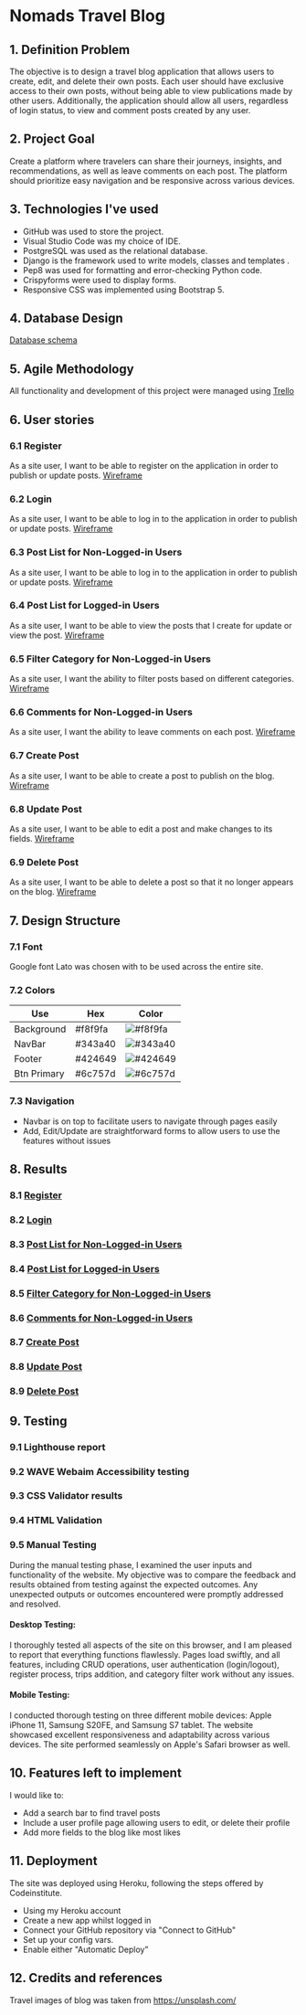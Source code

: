 
# Nomads Travel Blog

## 1. Definition Problem

The objective is to design a travel blog application that allows users to create, edit, and delete their own posts. Each user should have exclusive access to their own posts, without being able to view publications made by other users. Additionally, the application should allow all users, regardless of login status, to view and comment posts created by any user.

## 2. Project Goal
Create a platform where travelers can share their journeys, insights, and recommendations, as well as leave comments on each post. The platform should prioritize easy navigation and be responsive across various devices.

## 3. Technologies I've used
- GitHub was used to store the project.
- Visual Studio Code was my choice of IDE.
- PostgreSQL was used as the relational database.
- Django is the framework used to write models, classes and templates .
- Pep8 was used for formatting and error-checking Python code.
- Crispyforms were used to display forms.
- Responsive CSS was implemented using Bootstrap 5.

## 4. Database Design
[Database schema](https://github.com/julifmontoya/django-blog-temp/blob/master/doc/3_DB_Schema.jpg)

## 5. Agile Methodology
All functionality and development of this project were managed using [Trello](https://github.com/julifmontoya/django-blog-temp/blob/master/doc/3_DB_Schema.jpg)

## 6. User stories
###  6.1 Register
As a site user, I want to be able to register on the application in order to publish or update posts. [Wireframe](https://github.com/julifmontoya/django-blog-temp/blob/master/doc/6_1_Register.png)

###  6.2 Login
As a site user, I want to be able to log in to the application in order to publish or update posts. [Wireframe](https://github.com/julifmontoya/django-blog-temp/blob/master/doc/6_2_Login.png)

###  6.3 Post List for Non-Logged-in Users
As a site user, I want to be able to log in to the application in order to publish or update posts. [Wireframe](https://github.com/julifmontoya/django-blog-temp/blob/master/doc/6_3_Post%20List%20Non-Logged-in.png)

###  6.4 Post List for Logged-in Users
As a site user, I want to be able to view the posts that I create for update or view the post. [Wireframe](https://github.com/julifmontoya/django-blog-temp/blob/master/doc/6_4_FIlter%20Category.png)

###  6.5 Filter Category for Non-Logged-in Users
As a site user, I want the ability to filter posts based on different categories.
[Wireframe](https://github.com/julifmontoya/django-blog-temp/blob/master/doc/6_5_Comments.png)

###  6.6 Comments for Non-Logged-in Users
As a site user, I want the ability to leave comments on each post. [Wireframe](https://github.com/julifmontoya/django-blog-temp/blob/master/doc/6_6_Post%20List%20for%20Logged-in.png)

### 6.7 Create Post
As a site user, I want to be able to create a post to publish on the blog. [Wireframe](https://github.com/julifmontoya/django-blog-temp/blob/master/doc/6_7_Create%20Post.png)

### 6.8 Update Post
As a site user, I want to be able to edit a post and make changes to its fields.
[Wireframe](https://github.com/julifmontoya/django-blog-temp/blob/master/doc/6_8_Update.png.png)

### 6.9 Delete Post
As a site user, I want to be able to delete a post so that it no longer appears on the blog. [Wireframe](https://github.com/julifmontoya/django-blog-temp/blob/master/doc/6_9_Delete%20Confirm.png)

## 7. Design Structure
### 7.1 Font
Google font Lato was chosen with to be used across the entire site.

### 7.2 Colors
| Use           | Hex     | Color                                                    |
| ------------- | ------- | -------------------------------------------------------- |
| Background    | #f8f9fa | ![#f8f9fa](https://via.placeholder.com/10/f8f9fa?text=+) |
| NavBar        | #343a40 | ![#343a40](https://via.placeholder.com/10/343a40?text=+) |
| Footer        | #424649 | ![#424649](https://via.placeholder.com/10/424649?text=+) |
| Btn Primary   | #6c757d | ![#6c757d](https://via.placeholder.com/10/6c757d?text=+) |

### 7.3 Navigation
- Navbar is on top to facilitate users to navigate through pages easily
- Add, Edit/Update are straightforward forms to allow users to use the features without issues

## 8. Results
###  8.1 [Register]()

###  8.2 [Login]()

###  8.3 [Post List for Non-Logged-in Users]()

###  8.4 [Post List for Logged-in Users]()

###  8.5 [Filter Category for Non-Logged-in Users]()

###  8.6 [Comments for Non-Logged-in Users]()

### 8.7 [Create Post]()

### 8.8 [Update Post]()

### 8.9 [Delete Post]()

## 9. Testing
### 9.1 Lighthouse report

### 9.2 WAVE Webaim Accessibility testing

### 9.3 CSS Validator results

### 9.4 HTML Validation

### 9.5 Manual Testing
During the manual testing phase, I examined the user inputs and functionality of the website. My objective was to compare the feedback and results obtained from testing against the expected outcomes. Any unexpected outputs or outcomes encountered were promptly addressed and resolved.

#### Desktop Testing:
I thoroughly tested all aspects of the site on this browser, and I am pleased to report that everything functions flawlessly. Pages load swiftly, and all features, including CRUD operations, user authentication (login/logout), register process, trips addition, and category filter work without any issues.

#### Mobile Testing:
I conducted thorough testing on three different mobile devices: Apple iPhone 11, Samsung S20FE, and Samsung S7 tablet. The website showcased excellent responsiveness and adaptability across various devices. The site performed seamlessly on Apple's Safari browser as well.

## 10. Features left to implement
I would like to: 
-	Add a search bar to find travel posts
-	Include a user profile page allowing users to edit, or delete their profile
-	Add more fields to the blog like most likes

## 11. Deployment
The site was deployed using Heroku, following the steps offered by Codeinstitute.
- Using my Heroku account 
- Create a new app whilst logged in
- Connect your GitHub repository via "Connect to GitHub"
- Set up your config vars.
- Enable either "Automatic Deploy”

## 12. Credits and references
Travel images of blog was taken from https://unsplash.com/
